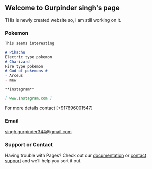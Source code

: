 ## Welcome to Gurpinder singh's page

THis is newly created website
so, i am still working on it.

### Pokemon
```markdown
This seems interesting

# Pikachu
Electric type pokemon
# Charizard
Fire type pokemon
# God of pokemons #
- Arceus
- mew

**Instagram** 

[ www.Instagram.com ] 
```

For more details contact [+917696001547]

### Email
singh.gurpinder344@gmail.com


### Support or Contact

Having trouble with Pages? Check out our [documentation](https://docs.github.com/categories/github-pages-basics/) or [contact support](https://github.com/contact) and we’ll help you sort it out.
